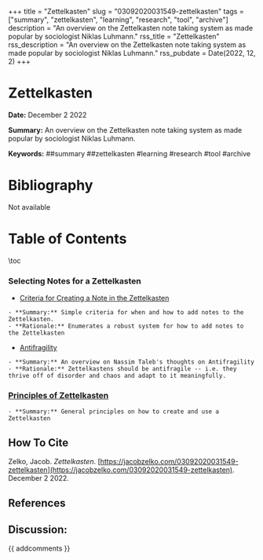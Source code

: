 +++
title = "Zettelkasten"
slug = "03092020031549-zettelkasten"
tags = ["summary", "zettelkasten", "learning", "research", "tool", "archive"]
description = "An overview on the Zettelkasten note taking system as made popular by sociologist Niklas Luhmann."
rss_title = "Zettelkasten"
rss_description = "An overview on the Zettelkasten note taking system as made popular by sociologist Niklas Luhmann."
rss_pubdate = Date(2022, 12, 2)
+++



Zettelkasten
=========

**Date:** December 2 2022

**Summary:** An overview on the Zettelkasten note taking system as made popular by sociologist Niklas Luhmann.

**Keywords:** ##summary ##zettelkasten #learning #research #tool #archive

Bibliography
==========

Not available

Table of Contents
=========

\toc

### Selecting Notes for a Zettelkasten

  * [Criteria for Creating a Note in the Zettelkasten](https://jacobzelko.com/03302020005409-note-criteria)

```
- **Summary:** Simple criteria for when and how to add notes to the Zettelkasten.
- **Rationale:** Enumerates a robust system for how to add notes to the Zettelkasten
```

  * [Antifragility](03172020033742-antifragility)

```
- **Summary:** An overview on Nassim Taleb's thoughts on Antifragility
- **Rationale:** Zettelkastens should be antifragile -- i.e. they thrive off of disorder and chaos and adapt to it meaningfully.
```

### [Principles of Zettelkasten](https://jacobzelko.com/03092020031618-zettelkasten-principles)

```
- **Summary:** General principles on how to create and use a Zettelkasten
```
## How To Cite

 Zelko, Jacob. _Zettelkasten_. [https://jacobzelko.com/03092020031549-zettelkasten](https://jacobzelko.com/03092020031549-zettelkasten). December 2 2022.
## References
## Discussion: 

{{ addcomments }}
